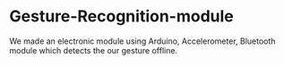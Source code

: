 # Gesture-Recognition-module
We made an electronic module using Arduino, Accelerometer, Bluetooth module which detects the our gesture offline.
